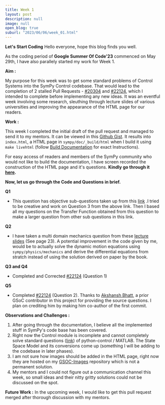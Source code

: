 ```yaml
---
title: Week 1
layout: post
description: null
image: null
open_blog: true
suburl: "2023/06/06/week_01.html"
---
```

**Let's Start Coding**
Hello everyone, hope this blog finds you well.

As the coding period of **Google Summer Of Code'23** commenced on May 29th, I have also parallely started my work for Week 1.

**Aim :**

My purpose for this week was to get some standard problems of Control Systems into the SymPy Control codebase. That would lead to the completion of 2 stalled Pull Requests - [#20304](https://github.com/sympy/sympy/pull/20304) and [#22124](https://github.com/sympy/sympy/pull/22124), which I intended to complete before implementing any new ideas. It was an eventful week involving some research, sleuthing through lecture slides of various universities and improving the appearance of the HTML page for our readers.

**Work :**

This week I completed the initial draft of the pull request and managed to send it to my mentors. It can be viewed in this [Github Gist](https://gist.github.com/faze-geek/05e2e3cf798cb1abb37431d71e302d3c). It results into `index.html`, a HTML page in `sympy/doc/_build/html` when I build it using `make livehtml` (follow [Build Documentation](https://docs.sympy.org/latest/contributing/build-docs.html) for exact Instructions). 

For easy access of readers and members of the SymPy community who would not like to build the documentation, I have screen recorded the construction of the HTML page and it's questions. **Kindly go through it [here](https://drive.google.com/file/d/1fdcf4WUh_6_qoVhPRKIS-Ce4Eoy88gsR/view).**

**Now, let us go through the Code and Questions in brief.**

**Q1**
- This question has objective sub-questions taken up from this [link](https://testbook.com/objective-questions/mcq-on-transfer-function--5eea6a1039140f30f369e952)
  .I tried to be creative and work on Question 3 from the above link. Then I based all my questions on the Transfer Function obtained from this question to make a larger question from other sub questions in this link.

**Q2**
-  I have taken a multi domain mechanics question from these [lecture slides](https://www.vssut.ac.in/lecture_notes/lecture1423904331.pdf) (See page 23). A potential improvement in the code given by me, would be to actually solve the dynamic motion equations using `sympy/physics/mechanics` and derive the differential equations from stratch instead of using the solution derived on paper by the book.

**Q3 and Q4**
- Completed and Corrected [#22124](https://github.com/sympy/sympy/pull/22124) (Question 1)

**Q5**
- Completed [#22124](https://github.com/sympy/sympy/pull/22124) (Question 2). Thanks to [Akshansh Bhatt](https://github.com/akshanshbhatt), a prior GSoC contributor in this project for providing the source questions. I plan on crediting him by making him co-author of the first commit.

**Observations and Challenges :**

1. After going through the documentation, I believe all the implemented stuff in SymPy's code base has been covered.
2. Right now the Control module is incomplete and cannot completely solve standard questions ([link](https://python-control.readthedocs.io/en/0.8.4/examples.html#python-scripts)) of python-control / MATLAB. The State Space Model and its conversions come up (something I will be adding to the codebase in later phases).
3. I am not sure how images should be added in the HTML page, right now they are hosted on my [GSOC-Images](https://github.com/faze-geek/GSOC-Images) repository which is not a permanent solution. 
4. My mentors and I could not figure out a communication channel this week, so small ideas and their nitty gritty solutions could not be discussed on the spot.


**Future Work :**
In the upcoming week, I would like to get this pull request merged after thorough discussion with my mentors.

